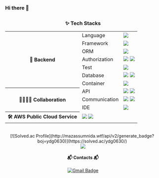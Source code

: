 ### Hi there 👋

<div align="center">
<h3 style="margin-top:30px">✨ Tech Stacks</h3>
<div>
<table>
    <tr>
        <th rowspan="7">🌱 Backend</th>
        <td>Language</td>
        <td>
            <img src="https://img.shields.io/badge/Java 18-007396?style=flat-square&logo=Java&logoColor=white"/>
        </td>
    </tr>
	<tr>
        <td>Framework</td>
        <td>
            <img src="https://img.shields.io/badge/Spring Boot-6DB33F?style=flat-square&logo=Spring Boot&logoColor=white"/>
        </td>
    </tr>
	<tr>
        <td>ORM</td>
        <td>
            <img src="https://img.shields.io/badge/Spring Data JPA-6DB33F?style=flat-square&logo=Spring Data JPA&logoColor=white"/>
        </td>
    </tr>
    <tr>
        <td>Authorization</td>
        <td>
            <img src="https://img.shields.io/badge/Spring Security-6DB33F?style=flat-square&logo=Spring Security&logoColor=white"/>
            <img src="https://img.shields.io/badge/JWT-000000?style=flat-square&logo=JSON Web Tokens&logoColor=white"/>
        </td>
    </tr>
	<tr>
        <td>Test</td>
        <td>
            <img src="https://img.shields.io/badge/JUnit5-25A162?style=flat-square&logo=JUnit5&logoColor=white"/>
        </td>
    </tr>
	<tr>
        <td>Database</td>
        <td>
            <img src="https://img.shields.io/badge/MySQL-4479A1?style=flat-square&logo=MySQL&logoColor=white"/>
            <img src="https://img.shields.io/badge/Redis-DC382D?style=flat-square&logo=Redis&logoColor=white"/>
        </td>
   	</tr>
	<tr>
        <td>Container</td>
        <td>
            <img src="https://img.shields.io/badge/Docker-2496ED?style=flat-square&logo=Docker&logoColor=white"/>
        </td>
    </tr>
	<tr>
        <th rowspan="3">👨‍👩‍👦‍👦 Collaboration</th>
        <td>API</td>
        <td>
	    <img src="https://img.shields.io/badge/Swagger-63CC63?style=flat-square&logo=Swagger&logoColor=white"/>
            <img src="https://img.shields.io/badge/Postman-FF6C37?style=flat-square&logo=Postman&logoColor=white"/>
        </td>
    </tr>
	<tr>
        <td>Communication</td>
        <td>
            <img src="https://img.shields.io/badge/Notion-000000?style=flat-square&logo=Notion&logoColor=white"/>
            <img src="https://img.shields.io/badge/Google Meet-00897B?style=flat-square&logo=Google Meet&logoColor=white"/>
        </td>
    </tr>
	<tr>
        <td>IDE</td>
        <td>
            <img src="https://img.shields.io/badge/IntelliJ IDEA-000000?style=flat-square&logo=IntelliJ IDEA&logoColor=white"/>
        </td>
    </tr>
	<tr>
        <th>🛠 AWS Public Cloud Service</th>
        <td colspan="2">
            <img src="https://img.shields.io/badge/EC2-FF9900?style=flat-square&logo=Amazon EC2&logoColor=white"/>
            <img src="https://img.shields.io/badge/RDS-527FFF?style=flat-square&logo=Amazon RDS&logoColor=white"/>
        </td>
    </tr>
</table>	
</div>
<br/>

<div align="center">
    <div style="display: inline-block; margin-right: 5px;">
        [![Solved.ac Profile](http://mazassumnida.wtf/api/v2/generate_badge?boj=ydg0630)](https://solved.ac/ydg0630/)
    </div>
    <div style="display: inline-block;">
        <picture>
            <source
                srcset="https://github-readme-stats.vercel.app/api/top-langs/?username=eoslovy&layout=compact&theme=github_dark&border_color=31363C&hide_border=false&bg_color=00000000"
                media="(prefers-color-scheme: dark)"
            />
            <source
                srcset="https://github-readme-stats.vercel.app/api/top-langs/?username=eoslovy&layout=compact"
                media="(prefers-color-scheme: light), (prefers-color-scheme: no-preference)"
            />
            <img src="https://github-readme-stats.vercel.app/api/top-langs/?username=eoslovy&layout=compact" />
        </picture>
    </div>
</div>


<!-- [![Solved.ac Profile](http://mazassumnida.wtf/api/v2/generate_badge?boj=ydg0630)](https://solved.ac/ydg0630/) -->
<!-- <h3>My stats</h3> -->
<!-- git 통계: 화면 모드에 따라 다른 테마가 나오도록 media feature 사용 -->
<!-- <picture>
  <source
    srcset="https://github-readme-stats.vercel.app/api?username=eoslovy&show_icons=true&theme=github_dark&border_color=31363C&hide_border=false&bg_color=00000000"
    media="(prefers-color-scheme: dark)"
  />
  <source
    srcset="https://github-readme-stats.vercel.app/api?username=eoslovy&show_icons=true"
    media="(prefers-color-scheme: light), (prefers-color-scheme: no-preference)"
  />
  <img src="https://github-readme-stats.vercel.app/api?username=eoslovy&show_icons=true" />
</picture> -->

<!-- 사용하는 언어 통계: 화면 모드에 따라 다른 테마가 나오도록 -->
<!--<picture>
  <source
    srcset="https://github-readme-stats.vercel.app/api/top-langs/?username=eoslovy&layout=compact&theme=github_dark&border_color=31363C&hide_border=false&bg_color=00000000"
    media="(prefers-color-scheme: dark)"
  />
  <source
    srcset="https://github-readme-stats.vercel.app/api/top-langs/?username=eoslovy&layout=compact"
    media="(prefers-color-scheme: light), (prefers-color-scheme: no-preference)"
  />
  <img src="https://github-readme-stats.vercel.app/api/top-langs/?username=eoslovy&layout=compact" />
</picture> -->

<h4>📬 Contacts 📬</h4>

[![Gmail Badge](https://img.shields.io/badge/Gmail-d14836?style=flat-square&logo=Gmail&logoColor=white&link=mailto:qaz74792@gmail.com)](mailto:ydg0630@gmail.com)
</div>
